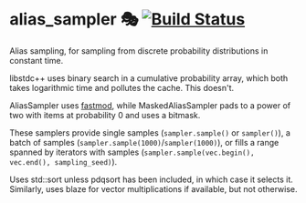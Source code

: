 # alias_sampler 🎭 [![Build Status](https://travis-ci.com/dnbaker/alias_sampler.svg?branch=master)](https://travis-ci.com/dnbaker/alias_sampler)

Alias sampling, for sampling from discrete probability distributions in constant time.

libstdc++ uses binary search in a cumulative probability array, which both takes logarithmic time and pollutes the cache. This doesn't.

AliasSampler uses [fastmod](https://lemire.me/blog/2019/02/08/faster-remainders-when-the-divisor-is-a-constant-beating-compilers-and-libdivide/), while MaskedAliasSampler pads to a power of two with items at probability 0 and uses a bitmask.

These samplers provide single samples (`sampler.sample()` or `sampler()`), a batch of samples (`sampler.sample(1000)`/`sampler(1000)`),
or fills a range spanned by iterators with samples (`sampler.sample(vec.begin(), vec.end(), sampling_seed)`).

Uses std::sort unless pdqsort has been included, in which case it selects it.
Similarly, uses blaze for vector multiplications if available, but not otherwise.
